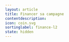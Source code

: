 ```yaml
---
layout: article
title: Financer sa campagne
contentdescription:
icon: coin.svg
sortinglabel: finance-l2
state: hidden
---
```

